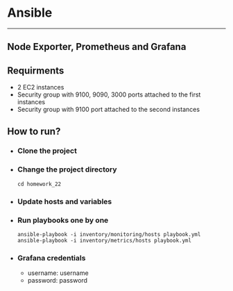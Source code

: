 # Ansible

***

## Node Exporter, Prometheus and Grafana

## Requirments
* 2 EC2 instances
* Security group with 9100, 9090, 3000 ports attached to the first instances
* Security group with 9100 port attached to the second instances


## How to run?

* ### Clone the project
* ### Change the project directory
      cd homework_22
* ### Update hosts and variables
* ### Run playbooks one by one
      ansible-playbook -i inventory/monitoring/hosts playbook.yml
      ansible-playbook -i inventory/metrics/hosts playbook.yml
* ### Grafana credentials
    * username: username
    * password: password